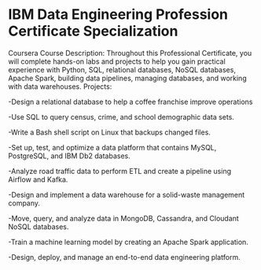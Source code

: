 # IBM Data Engineering Profession Certificate Specialization

Coursera Course Description:
Throughout this Professional Certificate, you will complete hands-on labs and projects to help you gain practical experience with Python, SQL, relational databases, NoSQL databases, Apache Spark, building data pipelines, managing databases, and working with data warehouses.
Projects:

-Design a relational database to help a coffee franchise improve operations

-Use SQL to query census, crime, and school demographic data sets.

-Write a Bash shell script on Linux that backups changed files.

-Set up, test, and optimize a data platform that contains MySQL, PostgreSQL, and IBM Db2 databases.

-Analyze road traffic data to perform ETL and create a pipeline using Airflow and Kafka.

-Design and implement a data warehouse for a solid-waste management company.

-Move, query, and analyze data in MongoDB, Cassandra, and Cloudant NoSQL databases.

-Train a machine learning model by creating an Apache Spark application.

-Design, deploy, and manage an end-to-end data engineering platform.
